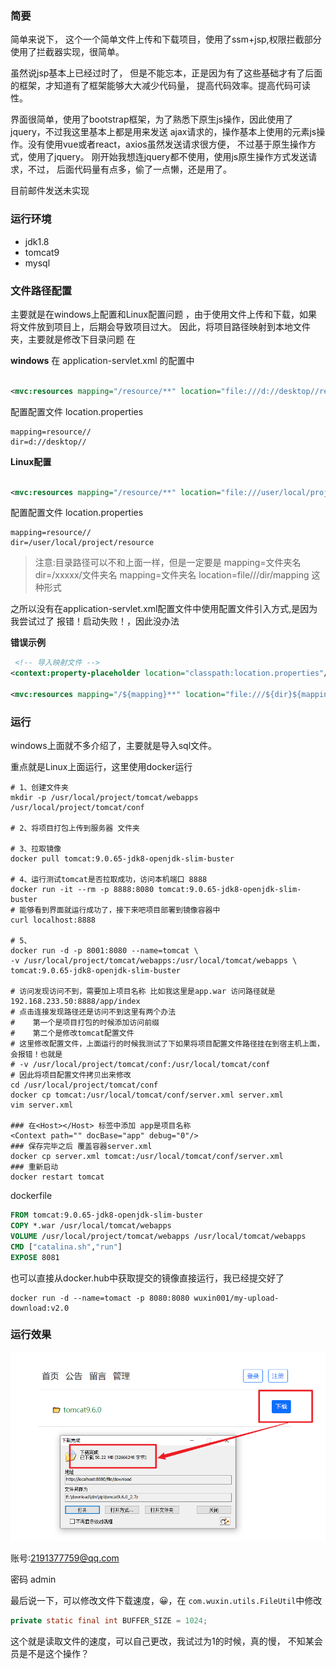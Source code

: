 ### 简要

简单来说下， 这个一个简单文件上传和下载项目，使用了ssm+jsp,权限拦截部分使用了拦截器实现，很简单。

虽然说jsp基本上已经过时了， 但是不能忘本，正是因为有了这些基础才有了后面的框架，才知道有了框架能够大大减少代码量， 提高代码效率。提高代码可读性。

界面很简单，使用了bootstrap框架，为了熟悉下原生js操作，因此使用了jquery，不过我这里基本上都是用来发送 ajax请求的，操作基本上使用的元素js操作。没有使用vue或者react，axios虽然发送请求很方便，
不过基于原生操作方式，使用了jquery。 刚开始我想连jquery都不使用，使用js原生操作方式发送请求，不过， 后面代码量有点多，偷了一点懒，还是用了。

目前邮件发送未实现

### 运行环境

- jdk1.8
- tomcat9
- mysql

### 文件路径配置

主要就是在windows上配置和Linux配置问题 ，由于使用文件上传和下载，如果将文件放到项目上，后期会导致项目过大。 因此，将项目路径映射到本地文件夹，主要就是修改下目录问题 在

**windows**
在 application-servlet.xml 的配置中

```xml

<mvc:resources mapping="/resource/**" location="file:///d://desktop//resource"/>

```

配置配置文件 location.properties

```properties
mapping=resource//
dir=d://desktop//
```

**Linux配置**

```xml

<mvc:resources mapping="/resource/**" location="file:///user/local/project/resource"/>

```

配置配置文件 location.properties

```properties
mapping=resource//
dir=/user/local/project/resource
```

> 注意:目录路径可以不和上面一样，但是一定要是
> mapping=文件夹名 dir=/xxxxx/文件夹名
> mapping=文件夹名 location=file///dir/mapping 这种形式


之所以没有在application-servlet.xml配置文件中使用配置文件引入方式,是因为我尝试过了 报错！启动失败！，因此没办法

**错误示例**

```xml
 <!-- 导入映射文件 -->
<context:property-placeholder location="classpath:location.properties"/>

<mvc:resources mapping="/${mapping}**" location="file:///${dir}${mapping}"/>

```

### 运行

windows上面就不多介绍了，主要就是导入sql文件。

重点就是Linux上面运行，这里使用docker运行

```shell
# 1、创建文件夹
mkdir -p /usr/local/project/tomcat/webapps /usr/local/project/tomcat/conf

# 2、将项目打包上传到服务器 文件夹

# 3、拉取镜像
docker pull tomcat:9.0.65-jdk8-openjdk-slim-buster

# 4、运行测试tomcat是否拉取成功，访问本机端口 8888
docker run -it --rm -p 8888:8080 tomcat:9.0.65-jdk8-openjdk-slim-buster
# 能够看到界面就运行成功了，接下来吧项目部署到镜像容器中
curl localhost:8888 

# 5、
docker run -d -p 8001:8080 --name=tomcat \
-v /usr/local/project/tomcat/webapps:/usr/local/tomcat/webapps \
tomcat:9.0.65-jdk8-openjdk-slim-buster

# 访问发现访问不到，需要加上项目名称 比如我这里是app.war 访问路径就是 192.168.233.50:8888/app/index
# 点击连接发现路径还是访问不到这里有两个办法
#    第一个是项目打包的时候添加访问前缀
#    第二个是修改tomcat配置文件
# 这里修改配置文件，上面运行的时候我测试了下如果将项目配置文件路径挂在到宿主机上面，会报错！也就是
# -v /usr/local/project/tomcat/conf:/usr/local/tomcat/conf 
# 因此将项目配置文件拷贝出来修改
cd /usr/local/project/tomcat/conf
docker cp tomcat:/usr/local/tomcat/conf/server.xml server.xml
vim server.xml

### 在<Host></Host> 标签中添加 app是项目名称
<Context path="" docBase="app" debug="0"/>
### 保存完毕之后 覆盖容器server.xml
docker cp server.xml tomcat:/usr/local/tomcat/conf/server.xml 
### 重新启动
docker restart tomcat

```

dockerfile

```dockerfile
FROM tomcat:9.0.65-jdk8-openjdk-slim-buster
COPY *.war /usr/local/tomcat/webapps
VOLUME /usr/local/project/tomcat/webapps /usr/local/tomcat/webapps
CMD ["catalina.sh","run"]
EXPOSE 8081
````


也可以直接从docker.hub中获取提交的镜像直接运行，我已经提交好了

```shell
docker run -d --name=tomact -p 8080:8080 wuxin001/my-upload-download:v2.0
```



### 运行效果
![img_1.png](img_1.png)

账号:2191377759@qq.com

密码 admin

最后说一下，可以修改文件下载速度，😀，在 `com.wuxin.utils.FileUtil`中修改
```java
private static final int BUFFER_SIZE = 1024;
```

这个就是读取文件的速度，可以自己更改，我试过为1的时候，真的慢， 不知某会员是不是这个操作？